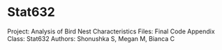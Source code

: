# Stat632
Project: Analysis of Bird Nest Characteristics
Files: Final Code Appendix
Class: Stat632 
Authors: Shonushka S, Megan M, Bianca C
